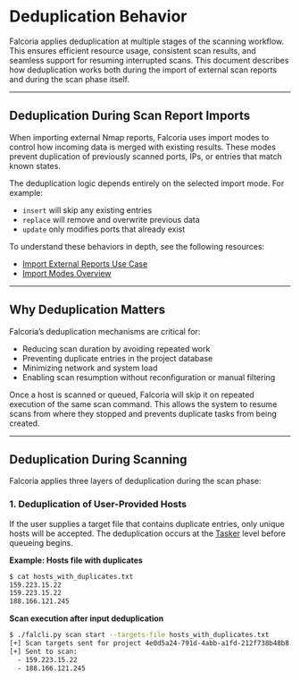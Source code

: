 # Deduplication Behavior

Falcoria applies deduplication at multiple stages of the scanning workflow. This ensures efficient resource usage, consistent scan results, and seamless support for resuming interrupted scans. This document describes how deduplication works both during the import of external scan reports and during the scan phase itself.

---

## Deduplication During Scan Report Imports

When importing external Nmap reports, Falcoria uses import modes to control how incoming data is merged with existing results. These modes prevent duplication of previously scanned ports, IPs, or entries that match known states.

The deduplication logic depends entirely on the selected import mode. For example:

- `insert` will skip any existing entries
- `replace` will remove and overwrite previous data
- `update` only modifies ports that already exist

To understand these behaviors in depth, see the following resources:

- [Import External Reports Use Case](../use-cases/import-external-reports.md)
- [Import Modes Overview](../import-modes/index.md)

---

## Why Deduplication Matters

Falcoria’s deduplication mechanisms are critical for:

- Reducing scan duration by avoiding repeated work
- Preventing duplicate entries in the project database
- Minimizing network and system load
- Enabling scan resumption without reconfiguration or manual filtering

Once a host is scanned or queued, Falcoria will skip it on repeated execution of the same scan command. This allows the system to resume scans from where they stopped and prevents duplicate tasks from being created.

---

## Deduplication During Scanning

Falcoria applies three layers of deduplication during the scan phase:

### 1. Deduplication of User-Provided Hosts

If the user supplies a target file that contains duplicate entries, only unique hosts will be accepted. The deduplication occurs at the [Tasker](../architecture.md) level before queueing begins.

**Example: Hosts file with duplicates**
```bash
$ cat hosts_with_duplicates.txt
159.223.15.22
159.223.15.22
188.166.121.245
```

**Scan execution after input deduplication**
```bash
$ ./falcli.py scan start --targets-file hosts_with_duplicates.txt
[+] Scan targets sent for project 4e0d5a24-791d-4abb-a1fd-212f738b48b8.
[+] Sent to scan:
  - 159.223.15.22
  - 188.166.121.245
```
